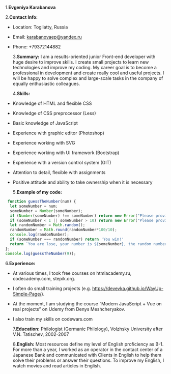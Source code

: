 1.**Evgeniya Karabanova**

2.**Contact Info:**

- Location: Togliatty, Russia
- Email: karabanovaep@yandex.ru
- Phone: +79372144882

  3.**Summary:**
  I am a results-oriented junior Front-end developer with huge desire to improve skills. I create small projects to learn new technologies and improve my coding. My career goal is to become a professional in development and create really cool and useful projects. I will be happy to solve complex and large-scale tasks in the company of equally enthusiastic colleagues.

  4.**Skills:**

- Knowledge of HTML and flexible CSS
- Knowledge of CSS preprocessor (Less)
- Basic knowledge of JavaScript
- Experience with graphic editor (Photoshop)
- Experience working with SVG
- Experience working with UI framework (Bootstrap)
- Experience with a version control system (GIT)
- Attention to detail, flexible with assignments
- Positive attitude and ability to take ownership when it is necessary

  5.**Example of my code:**

```JavaScript
 function guessTheNumber(num) {
  let someNumber = num;
  someNumber = Number(someNumber);
  if (Number(someNumber) !== someNumber) return new Error("Please provide number in range 0-10");
  if (someNumber < 1 || someNumber > 10) return new Error("Please provide a valid number");
  let randomNumber = Math.random();
  randomNumber = Math.round(randomNumber*100/10);
  console.log(randomNumber);
  if (someNumber === randomNumber) return 'You win!'
  return `You are lose, your number is ${someNumber}, the random number is ${randomNumber}`;
};
console.log(guessTheNumber(9));
```

6.**Experience:**

- At various times, I took free courses on htmlacademy.ru, codecademy.com, stepik.org.
- I often do small training projects (e.g. <https://devevka.github.io/WayUp-Simple-Page/>).
- At the moment, I am studying the course “Modern JavaScript + Vue on real projects” on Udemy from Denys Meshcheryakov.
- I also train my skills on codewars.com

  7.**Education:**
  Philologist (Germanic Philology), Volzhsky University after V.N. Tatischev, 2002-2007

  8.**English:**
  Most resources define my level of English proficiency as B-1. For more than a year, I worked as an operator in the contact center of a Japanese Bank and communicated with Clients in English to help them solve their problems or answer their questions. To improve my English, I watch movies and read articles in English.
